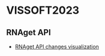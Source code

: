 # VISSOFT2023

## RNAget API
- [RNAget API changes visualization](https://souhailas.github.io/VISSOFT2023/changes-visualization-%20RNAget%20API.html)

